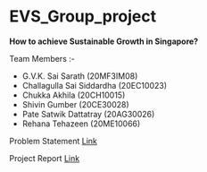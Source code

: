 # EVS_Group_project
**How to achieve Sustainable Growth in Singapore?**

Team Members :-

- G.V.K. Sai Sarath (20MF3IM08)
- Challagulla Sai Siddardha (20EC10023)
- Chukka Akhila (20CH10015)
- Shivin Gumber (20CE30028)
- Pate Satwik Dattatray (20AG30026)
- Rehana Tehazeen (20ME10066)

Problem Statement [Link](https://iitkgpacin.sharepoint.com/:b:/s/EV10003EnvironmentalScienceSection1112/EYcyysVKp9NGp-wKjIAACSIBWBRMjgDiE7qx7Og8yqEPcg?e=KRDefB)

Project Report [Link](https://docs.google.com/document/d/11FMsRNkUrn9qC9yVASi6qXGfRLFtcVSex5oyKwFDRG0/edit?usp=sharing)






